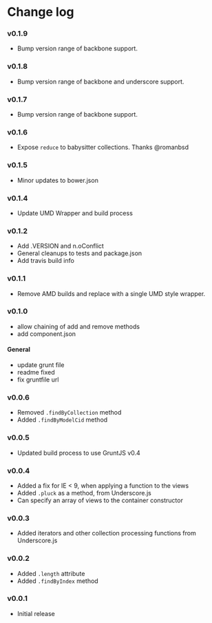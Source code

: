 # Change log

### v0.1.9

* Bump version range of backbone support.

### v0.1.8

* Bump version range of backbone and underscore support.

### v0.1.7

* Bump version range of backbone support.

### v0.1.6

* Expose `reduce` to babysitter collections. Thanks @romanbsd

### v0.1.5

* Minor updates to bower.json

### v0.1.4

* Update UMD Wrapper and build process

### v0.1.2

* Add .VERSION and n.oConflict
* General cleanups to tests and package.json
* Add travis build info

### v0.1.1
* Remove AMD builds and replace with a single UMD style wrapper.

### v0.1.0
* allow chaining of add and remove methods
* add component.json

#### General
* update grunt file
* readme fixed
* fix gruntfile url

### v0.0.6

* Removed `.findByCollection` method
* Added `.findByModelCid` method

### v0.0.5

* Updated build process to use GruntJS v0.4

### v0.0.4

* Added a fix for IE < 9, when applying a function to the views
* Added `.pluck` as a method, from Underscore.js
* Can specify an array of views to the container constructor

### v0.0.3

* Added iterators and other collection processing functions from Underscore.js

### v0.0.2

* Added `.length` attribute
* Added `.findByIndex` method

### v0.0.1

* Initial release
